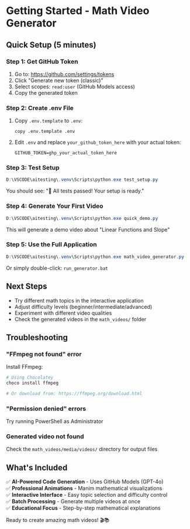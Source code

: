 # Getting Started - Math Video Generator

## Quick Setup (5 minutes)

### Step 1: Get GitHub Token
1. Go to: https://github.com/settings/tokens
2. Click "Generate new token (classic)"
3. Select scopes: `read:user` (GitHub Models access)
4. Copy the generated token

### Step 2: Create .env File
1. Copy `.env.template` to `.env`:
   ```
   copy .env.template .env
   ```
2. Edit `.env` and replace `your_github_token_here` with your actual token:
   ```
   GITHUB_TOKEN=ghp_your_actual_token_here
   ```

### Step 3: Test Setup
```powershell
D:\VSCODE\aitesting\.venv\Scripts\python.exe test_setup.py
```

You should see: "🎉 All tests passed! Your setup is ready."

### Step 4: Generate Your First Video
```powershell
D:\VSCODE\aitesting\.venv\Scripts\python.exe quick_demo.py
```

This will generate a demo video about "Linear Functions and Slope"

### Step 5: Use the Full Application
```powershell
D:\VSCODE\aitesting\.venv\Scripts\python.exe math_video_generator.py
```

Or simply double-click: `run_generator.bat`

## Next Steps

- Try different math topics in the interactive application
- Adjust difficulty levels (beginner/intermediate/advanced)
- Experiment with different video qualities
- Check the generated videos in the `math_videos/` folder

## Troubleshooting

### "FFmpeg not found" error
Install FFmpeg:
```powershell
# Using Chocolatey
choco install ffmpeg

# Or download from: https://ffmpeg.org/download.html
```

### "Permission denied" errors
Try running PowerShell as Administrator

### Generated video not found
Check the `math_videos/media/videos/` directory for output files

## What's Included

✅ **AI-Powered Code Generation** - Uses GitHub Models (GPT-4o)  
✅ **Professional Animations** - Manim mathematical visualizations  
✅ **Interactive Interface** - Easy topic selection and difficulty control  
✅ **Batch Processing** - Generate multiple videos at once  
✅ **Educational Focus** - Step-by-step mathematical explanations  

Ready to create amazing math videos! 🎬📚
